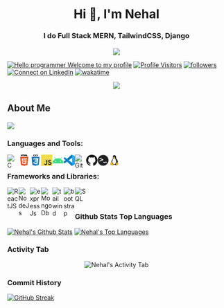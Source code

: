 
<h1 align="center">Hi 👋, I'm Nehal</h1>
<h3 align="center">I do Full Stack MERN, TailwindCSS, Django</h3>
</p>


<p align="center">
<img align="center" src="https://imgur.com/RtBr1k4.gif"/>
  </p>
<p align="center">





[![Hello programmer Welcome to my profile](https://img.shields.io/badge/Hello,Programmer!-Welcome-orange.svg?style=flat&logo=github)](https://github.com/CoderNehal) 
[![Profile Visitors](https://visitor-badge.glitch.me/badge?page_id=CoderNehal.profileviews-badge)](https://github.com/CoderNehal) 
[![followers](https://img.shields.io/github/followers/CoderNehal?style=social)](https://github.com/CoderNehal?tab=followers) 
[![Connect on LinkedIn](https://img.shields.io/badge/--linkedin?label=LinkedIn&logo=LinkedIn&style=social)](https://www.linkedin.com/in/nehal-u-909114220/) 
[![wakatime](https://wakatime.com/badge/user/10869e8e-4826-4aa8-9098-22de6fd68328.svg)](https://wakatime.com/@10869e8e-4826-4aa8-9098-22de6fd68328)

<p align="center">
  <a href="https://github.com/ryo-ma/github-profile-trophy" target="_blank">
    <img src="https://github-profile-trophy.vercel.app/?username=CoderNehal&column=8&margin-w=15&margin-h=15&no-bg=true&no-frame=true&theme=juicyfresh"/>
  </a>
</p> 
 
 
## About Me
<p> <img align="center" src="https://github-profile-summary-cards.vercel.app/api/cards/profile-details?username=CoderNehal&theme=dracula" /> </p>



### Languages and Tools:

  
<img align="left" alt="C" width="26px" src="https://img.icons8.com/color/344/c-plus-plus-logo.png" />
<img align="left" alt="HTML5" width="26px" src="https://raw.githubusercontent.com/github/explore/80688e429a7d4ef2fca1e82350fe8e3517d3494d/topics/html/html.png" />
<img align="left" alt="CSS3" width="26px" src="https://raw.githubusercontent.com/github/explore/80688e429a7d4ef2fca1e82350fe8e3517d3494d/topics/css/css.png" />
<img align="left" alt="Javascript" width="26px" src="https://raw.githubusercontent.com/github/explore/80688e429a7d4ef2fca1e82350fe8e3517d3494d/topics/javascript/javascript.png">
<img align="left" alt="Android" width="26px" src="https://raw.githubusercontent.com/github/explore/80688e429a7d4ef2fca1e82350fe8e3517d3494d/topics/android/android.png" />
<img align="left" alt="Visual Studio Code" width="26px" src="https://raw.githubusercontent.com/github/explore/80688e429a7d4ef2fca1e82350fe8e3517d3494d/topics/visual-studio-code/visual-studio-code.png" />
<img align="left" alt="Git" width="26px" src="https://img.icons8.com/color/48/000000/git.png" />
<img align="left" alt="GitHub" width="26px" src="https://raw.githubusercontent.com/github/explore/78df643247d429f6cc873026c0622819ad797942/topics/github/github.png" />
<img align="left" alt="Terminal" width="26px" src="https://raw.githubusercontent.com/github/explore/d92924b1d925bb134e308bd29c9de6c302ed3beb/topics/terminal/terminal.png" />
<img align="left" alt="Linux" width="26px" src="https://raw.githubusercontent.com/github/explore/80688e429a7d4ef2fca1e82350fe8e3517d3494d/topics/linux/linux.png">

 <br />  

### Frameworks and Libraries:
<img align="left" alt="ReactJS" width="26px" src="https://img.icons8.com/color/344/react-native.png">  

<img align="left" alt="NodeJs" width="26px" src="https://img.icons8.com/fluency/344/node-js.png">  
<img align="left" alt="expressJs" width="26px" src="https://img.icons8.com/office/344/express-js.png"> 
<img align="left" alt="MongoDb" width="26px" src="https://img.icons8.com/color/344/mongodb.png">  
<img align="left" alt="tailwind" width="26px" src="https://img.icons8.com/color/72/tailwind_css.png">  
<img align="left" alt="bootstrap" width="26px" src="https://img.icons8.com/color/344/bootstrap.png">  
<img align="left" alt="SQL" width="32px" src="https://img.icons8.com/color/344/mysql-logo.png">  
 
  
<br />
<br />



### Github Stats Top Languages
<a href="https://github-readme-stats.vercel.app/api?username=CoderNehal&show_icons=true&count_private=true&theme=react&hide_border=true&bg_color=0D1117"><img alt="Nehal's Github Stats" src="https://github-readme-stats.vercel.app/api?username=CoderNehal&show_icons=true&count_private=true&theme=react&hide_border=true&bg_color=0D1117" /></a>
  <a href="https://github-readme-stats.vercel.app/api/top-langs/?username=CoderNehal&langs_count=8&layout=compact&theme=react&hide_border=true&bg_color=0D1117"><img alt="Nehal's Top Languages" src="https://github-readme-stats.vercel.app/api/top-langs/?username=CoderNehal&langs_count=8&layout=compact&theme=react&hide_border=true&bg_color=0D1117" /></a>
 

### Activity Tab
<p align="center"> <img alt="Nehal's Activity Tab" src="https://activity-graph.herokuapp.com/graph?username=CoderNehal&theme=xcode" /></p>

### Commit History

[![GitHub Streak](http://github-readme-streak-stats.herokuapp.com?user=CoderNehal&theme=dark&hide_border=true)](http://github-readme-streak-stats.herokuapp.com/?user=CoderNehal&theme=dark&hide_border=true)



[website]: https://CoderNehal.github.io/
[facebook]: https://www.facebook.com/nehal.ughade.5

[youtube]: https://www.youtube.com/channel/UCu_QAeLDvwr9PCOa_qjocFw
[instagram]: https://www.instagram.com/nehal.jsx/
[linkedin]: https://www.linkedin.com/in/nehal-u-909114220/

